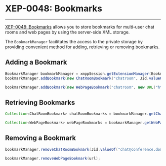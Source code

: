 # XEP-0048: Bookmarks
---

[XEP-0048: Bookmarks][Bookmarks] allows you to store bookmarks for multi-user chat rooms and web pages by using the server-side XML storage.

The `BookmarkManager` facilitates the access to the private storage by providing convenient method for adding, retrieving or removing bookmarks.

## Adding a Bookmark

```java
BookmarkManager bookmarkManager = xmppSession.getExtensionManager(BookmarkManager.class);
bookmarkManager.addBookmark(new ChatRoomBookmark("chatroom", Jid.valueOf("chat@conference.domain")));
```

```java
bookmarkManager.addBookmark(new WebPageBookmark("chatroom", new URL("http://www.xmpp.org")));
```

## Retrieving Bookmarks

```java
Collection<ChatRoomBookmark> chatRoomBookmarks = bookmarkManager.getChatRoomBookmarks();
```

```java
Collection<WebPageBookmark> webPageBookmarks = bookmarkManager.getWebPageBookmarks();
```

## Removing a Bookmark

```java
bookmarkManager.removeChatRoomBookmark(Jid.valueOf("chat@conference.domain"));
```

```java
bookmarkManager.removeWebPageBookmark(url);
```


[Bookmarks]: http://xmpp.org/extensions/xep-0048.html "XEP-0048: Bookmarks"
